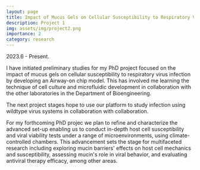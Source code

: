 ```yaml
---
layout: page
title: Impact of Mucus Gels on Cellular Susceptibility to Respiratory Virus Infections
description: Project 1
img: assets/img/project2.png
importance: 2
category: research
---
```

2023.6 - Present. 

I have initiated preliminary studies for my PhD project focused on the impact of mucus gels on cellular susceptibility to 
respiratory virus infection by developing an Airway-on chip model. This has involved me learning the technique of cell culture and microfluidic development in collaboration with the other laboratories in the Department of Bioengineering.  

The next project stages hope to use our platform to study infection using wildtype virus systems in collaboration with collaboration.  

For my forthcoming PhD projec we plan to refine and characterize the advanced set-up enabling us to conduct in-depth host cell susceptibility and viral viability tests under a range of microenvironments, using climate-controlled chambers. This advancement sets the stage for multifaceted research including exploring mucin barriers' effects on host cell mechanics and susceptibility, assessing mucin's role in viral behavior, and evaluating antiviral therapy efficacy, among other areas.